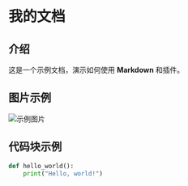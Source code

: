 # 我的文档

## 介绍

这是一个示例文档，演示如何使用 **Markdown** 和插件。

## 图片示例

![示例图片](https://example.com/image.png)

## 代码块示例

```python
def hello_world():
    print("Hello, world!")